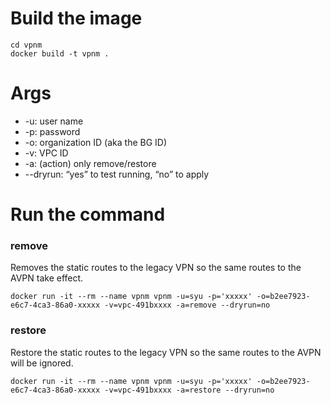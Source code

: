 # Build the image

```
cd vpnm
docker build -t vpnm .
```

# Args
* -u: user name
* -p: password
* -o: organization ID (aka the BG ID)
* -v: VPC ID
* -a: (action) only remove/restore
* --dryrun: “yes” to test running, “no” to apply


# Run the command
### remove
Removes the static routes to the legacy VPN so the same routes to the AVPN take effect. 
```
docker run -it --rm --name vpnm vpnm -u=syu -p='xxxxx' -o=b2ee7923-e6c7-4ca3-86a0-xxxxx -v=vpc-491bxxxx -a=remove --dryrun=no
```

### restore
Restore the static routes to the legacy VPN so the same routes to the AVPN will be ignored.
```
docker run -it --rm --name vpnm vpnm -u=syu -p='xxxxx' -o=b2ee7923-e6c7-4ca3-86a0-xxxxx -v=vpc-491bxxxx -a=restore --dryrun=no
```